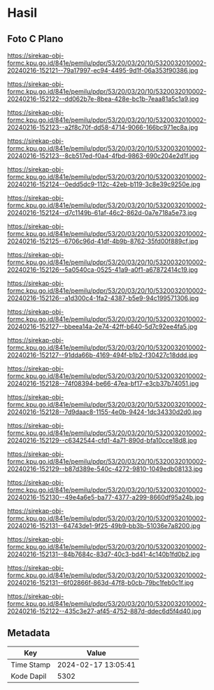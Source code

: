 # Hasil

## Foto C Plano

https://sirekap-obj-formc.kpu.go.id/841e/pemilu/pdpr/53/20/03/20/10/5320032010002-20240216-152121--79a17997-ec94-4495-9d1f-06a353f90386.jpg

https://sirekap-obj-formc.kpu.go.id/841e/pemilu/pdpr/53/20/03/20/10/5320032010002-20240216-152122--dd062b7e-8bea-428e-bc1b-7eaa81a5c1a9.jpg

https://sirekap-obj-formc.kpu.go.id/841e/pemilu/pdpr/53/20/03/20/10/5320032010002-20240216-152123--a2f8c70f-dd58-4714-9066-166bc971ec8a.jpg

https://sirekap-obj-formc.kpu.go.id/841e/pemilu/pdpr/53/20/03/20/10/5320032010002-20240216-152123--8cb517ed-f0a4-4fbd-9863-690c204e2d1f.jpg

https://sirekap-obj-formc.kpu.go.id/841e/pemilu/pdpr/53/20/03/20/10/5320032010002-20240216-152124--0edd5dc9-112c-42eb-b119-3c8e39c9250e.jpg

https://sirekap-obj-formc.kpu.go.id/841e/pemilu/pdpr/53/20/03/20/10/5320032010002-20240216-152124--d7c1149b-61af-46c2-862d-0a7e718a5e73.jpg

https://sirekap-obj-formc.kpu.go.id/841e/pemilu/pdpr/53/20/03/20/10/5320032010002-20240216-152125--6706c96d-41df-4b9b-8762-35fd00f889cf.jpg

https://sirekap-obj-formc.kpu.go.id/841e/pemilu/pdpr/53/20/03/20/10/5320032010002-20240216-152126--5a0540ca-0525-41a9-a0f1-a67872414c19.jpg

https://sirekap-obj-formc.kpu.go.id/841e/pemilu/pdpr/53/20/03/20/10/5320032010002-20240216-152126--a1d300c4-1fa2-4387-b5e9-94c199571306.jpg

https://sirekap-obj-formc.kpu.go.id/841e/pemilu/pdpr/53/20/03/20/10/5320032010002-20240216-152127--bbeea14a-2e74-42ff-b640-5d7c92ee4fa5.jpg

https://sirekap-obj-formc.kpu.go.id/841e/pemilu/pdpr/53/20/03/20/10/5320032010002-20240216-152127--91dda66b-4169-494f-b1b2-f30427c18ddd.jpg

https://sirekap-obj-formc.kpu.go.id/841e/pemilu/pdpr/53/20/03/20/10/5320032010002-20240216-152128--74f08394-be66-47ea-bf17-e3cb37b74051.jpg

https://sirekap-obj-formc.kpu.go.id/841e/pemilu/pdpr/53/20/03/20/10/5320032010002-20240216-152128--7d9daac8-1155-4e0b-9424-1dc34330d2d0.jpg

https://sirekap-obj-formc.kpu.go.id/841e/pemilu/pdpr/53/20/03/20/10/5320032010002-20240216-152129--c6342544-cfd1-4a71-890d-bfa10cce18d8.jpg

https://sirekap-obj-formc.kpu.go.id/841e/pemilu/pdpr/53/20/03/20/10/5320032010002-20240216-152129--b87d389e-540c-4272-9810-1049edb08133.jpg

https://sirekap-obj-formc.kpu.go.id/841e/pemilu/pdpr/53/20/03/20/10/5320032010002-20240216-152130--49e4a6e5-ba77-4377-a299-8660df95a24b.jpg

https://sirekap-obj-formc.kpu.go.id/841e/pemilu/pdpr/53/20/03/20/10/5320032010002-20240216-152131--64743de1-9f25-49b9-bb3b-51036e7a8200.jpg

https://sirekap-obj-formc.kpu.go.id/841e/pemilu/pdpr/53/20/03/20/10/5320032010002-20240216-152131--84b7684c-83d7-40c3-bd41-4c140b1fd0b2.jpg

https://sirekap-obj-formc.kpu.go.id/841e/pemilu/pdpr/53/20/03/20/10/5320032010002-20240216-152131--6f02866f-863d-47f8-b0cb-79bc1feb0c1f.jpg

https://sirekap-obj-formc.kpu.go.id/841e/pemilu/pdpr/53/20/03/20/10/5320032010002-20240216-152122--435c3e27-af45-4752-887d-ddec6d5f4d40.jpg


## Metadata

| Key        | Value               |
| ---------- | ------------------- |
| Time Stamp | 2024-02-17 13:05:41 |
| Kode Dapil | 5302                |




